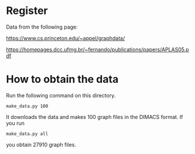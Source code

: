 # Register

Data from the following page:

https://www.cs.princeton.edu/~appel/graphdata/

https://homepages.dcc.ufmg.br/~fernando/publications/papers/APLAS05.pdf

# How to obtain the data

Run the following command on this directory.

```
make_data.py 100
```

It downloads the data and makes 100 graph files in the DIMACS format.
If you run

```
make_data.py all
```

you obtain 27910 graph files.
